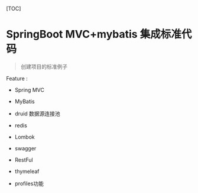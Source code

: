 [TOC]
# SpringBoot MVC+mybatis 集成标准代码

> 创建项目的标准例子

Feature : 
- Spring MVC
- MyBatis
- druid 数据源连接池
- redis
- Lombok 
- swagger 

- RestFul
- thymeleaf
- profiles功能